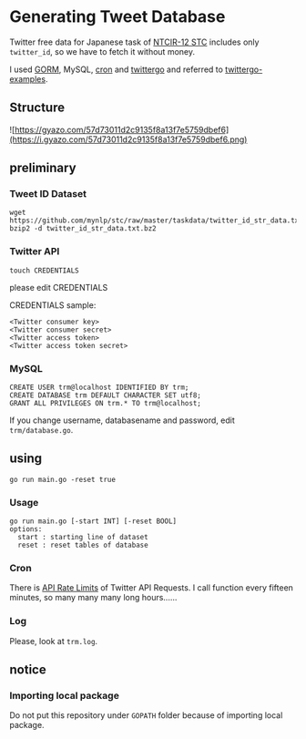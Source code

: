 # Generating Tweet Database

Twitter free data for Japanese task of [NTCIR-12 STC](http://ntcir12.noahlab.com.hk/stc.htm) includes only `twitter_id`, so we have to fetch it without money.

I used [GORM](https://github.com/jinzhu/gorm), MySQL, [cron](https://github.com/robfig/cron) and [twittergo](https://github.com/kurrik/twittergo) and referred to [twittergo-examples](https://github.com/kurrik/twittergo-examples).

## Structure

![https://gyazo.com/57d73011d2c9135f8a13f7e5759dbef6](https://i.gyazo.com/57d73011d2c9135f8a13f7e5759dbef6.png)

## preliminary

### Tweet ID Dataset

```
wget https://github.com/mynlp/stc/raw/master/taskdata/twitter_id_str_data.txt.bz2
bzip2 -d twitter_id_str_data.txt.bz2
```

### Twitter API

```
touch CREDENTIALS
```

please edit CREDENTIALS

CREDENTIALS sample:

```
<Twitter consumer key>
<Twitter consumer secret>
<Twitter access token>
<Twitter access token secret>
```

### MySQL

```
CREATE USER trm@localhost IDENTIFIED BY trm;
CREATE DATABASE trm DEFAULT CHARACTER SET utf8;
GRANT ALL PRIVILEGES ON trm.* TO trm@localhost;
```

If you change username, databasename and password, edit `trm/database.go`.

## using

```
go run main.go -reset true
```

### Usage

```
go run main.go [-start INT] [-reset BOOL]
options:
  start : starting line of dataset
  reset : reset tables of database
```

### Cron

There is [API Rate Limits](https://dev.twitter.com/rest/public/rate-limiting) of Twitter API Requests.
I call function every fifteen minutes, so many many many long hours......

### Log

Please, look at `trm.log`.

## notice

### Importing local package

Do not put this repository under `GOPATH` folder because of importing local package.
